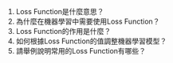 1. Loss Function是什麼意思？
2. 為什麼在機器學習中需要使用Loss Function？
3. Loss Function的作用是什麼？
4. 如何根據Loss Function的值調整機器學習模型？
5. 請舉例說明常用的Loss Function有哪些？